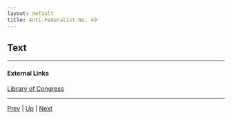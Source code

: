 ```yaml
---
layout: default
title: Anti-Federalist No. 49
---
```


## Text

---
#### External Links
[Library of Congress]()

---

[Prev](48.md) | [Up](README.md) | [Next](50.md)
